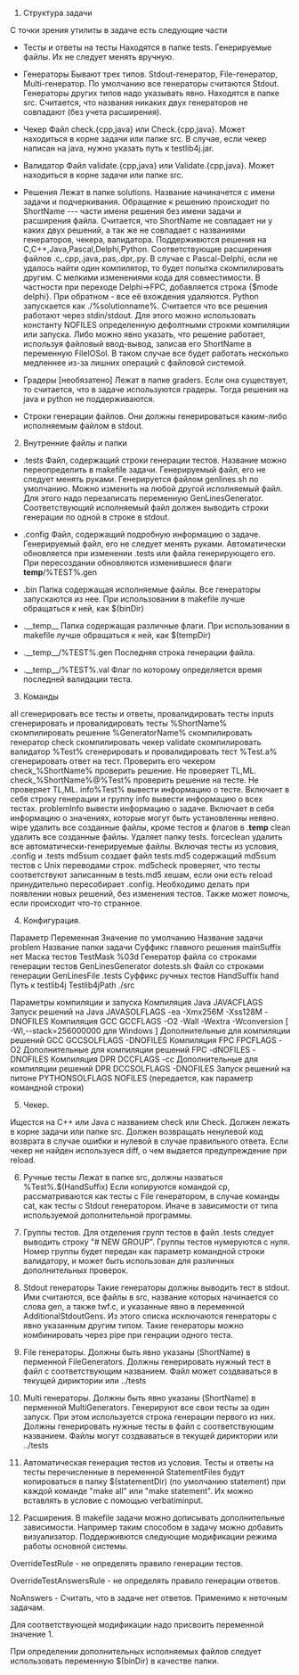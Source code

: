 1. Структура задачи

С точки зрения утилиты в задаче есть следующие части

  * Тесты и ответы на тесты
Находятся в папке tests. Генерируемые файлы. Их не следует менять вручную.

  * Генераторы
Бывают трех типов. Stdout-генератор, File-генератор, Multi-генератор.
По умолчанию все генераторы считаются Stdout. Генераторы других типов
надо указывать явно. Находятся в папке src. Считается, что названия 
никаких двух генераторов не совпадают (без учета расширения).

  * Чекер
Файл check.{cpp,java} или Check.{cpp,java}. Может находиться в корне задачи 
или папке src. В случае, если чекер написан на java, нужно указать путь к 
testlib4j.jar. 

  * Валидатор
Файл validate.{cpp,java} или Validate.{cpp,java}. Может находиться в корне задачи 
или папке src.

  * Решения
Лежат в папке solutions. Название начиначется с имени задачи и подчеркивания.
Обращение к решению происходит по ShortName --- части имени решения
без имени задачи и расширения файла. Считается, что ShortName не совпадает ни у
каких двух решений, а так же не совпадает с названиями генераторов, чекера, 
валидатора. Поддерживются решения на C,C++,Java,Pascal,Delphi,Python.
Соответствующие расширения файлов .c,.cpp,.java,.pas,.dpr,.py.
В случае с Pascal-Delphi, если не удалось найти один компилятор,
то будет попытка скомпилировать другим. С мелкими изменениями
кода для совместимости. В частности при переходе Delphi->FPC,
добавляется строка {$mode delphi}. При обратном - все её
вхождения удаляются.
Python запускается как ./%solutionname%. Считается что все решения работают 
через stdin/stdout. Для этого можно использовать константу NOFILES определенную
дефолтными строкми компиляции или запуска. Либо можно явно указать,
что решение работает, используя файловый ввод-вывод,
записав его ShortName в переменную FileIOSol. В таком случае
все будет работать несколько медленнее из-за лишних операций
с файловой системой.

  * Градеры [необязатено]
Лежат в папке graders. Если она существует, то считается, что 
в задаче используются градеры. Тогда решения на java и python
не поддерживаются.

  * Строки генерации файлов.
Они должны генерироваться каким-либо исполняемым файлом в stdout.


2. Внутренние файлы и папки

  * .tests
Файл, содержащий строки генерации тестов.
Название можно переопределить в makefile задачи.
Генерируемый файл, его не следует менять руками.
Генерируется файлом genlines.sh по умолчанию.
Можно изменить на любой другой исполняемый файл.
Для этого надо перезаписать переменную GenLinesGenerator.
Соответствующий исполняемый файл должен выводить строки
генерации по одной в строке в stdout.

  * .config
Файл, содержащий подробную информацию о задаче.
Генерируемый файл, его не следует менять руками.
Автоматически обновляется при изменении
.tests или файла генерирующего его.
При пересоздании обновляются изменившиеся
флаги __temp__/%TEST%.gen

  * .bin
Папка содержащая исполняемые файлы.
Все генераторы запускаются из нее.
При использовании в makefile лучше обращаться к ней, как $(binDir)

  * .\_\_temp\_\_
Папка содержащая различные флаги.
При использовании в makefile лучше обращаться к ней, как $(tempDir)

  * .\_\_temp\_\_/%TEST%.gen 
Последняя строка генерации файла.

  * .\_\_temp\_\_/%TEST%.val
Флаг по которому определяется время последней валидации теста.


3. Команды

all                        сгенерировать все тесты и ответы, провалидировать тесты
inputs                     сгенерировать и провалидировать тесты
%ShortName%                скомпилировать решение
%GeneratorName%            cкомпилировать генератор
check                      скомпилировать чекер
validate                   скомпилировать валидатор
%Test%                     сгенерировать и провалидировать тест
%Test.a%                   сгенерировать ответ на тест. Проверить его чекером
check_%ShortName%          проверить решение. Не проверяет TL,ML.
check_%ShortName%@%Test%   проверить решение на тесте. Не проверяет TL,ML.
info%Test%                 вывести информацию о тесте. Включает в себя строку генерации и группу
info                       вывести информацию о всех тестах.
problemInfo                вывести информацию о задаче. Включает в себя информацию о значениях, которые могут быть установленны неявно.
wipe                       удалить все созданные файлы, кроме тестов и флагов в .__temp__
clean                      удалить все созданные файлы. Удаляет папку tests.
forceclean                 удалить все автоматически-генерируемые файлы. Включая тесты из условия, .config и .tests
md5sum                     cоздает файл tests.md5 содержащий md5sum тестов с Unix переводами строк.
md5check                   проверяет, что тесты соответствуют записанным в tests.md5 хешам, если они есть
reload                     принудительно пересобирает .config. Необходимо делать при появлении новых решений, без изменения тестов. 
                           Также может помочь, если происходит что-то странное. 

4. Конфигурация.

Параметр                                         Переменная              Значение по умолчанию
Название задачи                                  problem                 Название папки задачи
Суффикс главного решения                         mainSuffix              нет
Маска тестов                                     TestMask                %03d
Генератор файла со строками генерации тестов     GenLinesGenerator       dotests.sh
Файл со строками генерации                       GenLinesFile            .tests
Суффикс ручных тестов                            HandSuffix              hand
Путь к testlib4j                                 Testlib4jPath           ./src

Параметры компиляции и запуска
Компиляция Java                                  JAVACFLAGS
Запуск решений на Java                           JAVASOLFLAGS            -ea -Xmx256M -Xss128M -DNOFILES
Компиляция GCC                                   GCCFLAGS                -O2 -Wall -Wextra -Wconversion [ -Wl,--stack=256000000 для Windows ]
Дополнительные для компиляции решений GCC        GCCSOLFLAGS             -DNOFILES
Компиляция FPC                                   FPCFLAGS                -O2
Дополнительные для компиляции решений FPC        -dNOFILES               -DNOFILES
Компиляция DPR                                   DCCFLAGS                -cc
Дополнительные для компиляции решений DPR        DCCSOLFLAGS             -DNOFILES
Запуск решений на питоне                         PYTHONSOLFLAGS          NOFILES (передается, как параметр командной строки)


5. Чекер.

Ищестся на C++ или Java с названием check или Check.
Должен лежать в корне задачи или папке src.
Должен возвращать ненулевой код возврата в случае ошибки 
и нулевой в случае правильного ответа.
Если чекер не найден используеся diff, о чем выдается
предупреждение при reload.

6. Ручные тесты
Лежат в папке src, должны назваться %Test%.$(HandSuffix)
Если копируются командой cp, рассматриваются как тесты
с File генератором, в случае команды cat, как тесты
с Stdout генератором. Иначе в зависимости
от типа используемой дополнительной программы.

7. Группы тестов.
Для отделения групп тестов в файл .tests следует выводить
строку "\# NEW GROUP". Группы тестов нумеруются с нуля.
Номер группы будет передан как параметр командной строки 
валидатору, и может быть использован для различных дополнительных
проверок.


7. Stdout генераторы
Такие генераторы должны выводить тест в stdout.
Ими считаются, все файлы в src,
название которых начинается со слова gen,
а также twf.c, и указанные явно в переменной AdditionalStdoutGens.
Из этого списка исключаются генераторы с явно указанным другим типом.
Такие генераторы можно комбинировать через pipe при генрации одного теста.

8. File генераторы.
Должны быть явно указаны (ShortName) в перменной FileGenerators.
Должны генерировать нужный тест в файл с соответствующим названием.
Файл может создваваться в текущей дириктории или ../tests

9. Multi генераторы.
Должны быть явно указаны (ShortName) в перменной MultiGenerators.
Генерируют все свои тесты за один запуск. При этом используется строка
генерации первого из них. Должны генерировать нужные тесты в файл с 
соответствующим названием. Файлы могут создваваться в текущей дириктории
или ../tests

10. Автоматическая генерация тестов из условия.
Тесты и ответы на тесты перечисленные в переменной StatementFiles
будут копироваться в папку $(statementDir) (по умолчанию statement) 
при каждой команде "make all" или "make statement".
Их можно вставлять в условие с помощью verbatiminput.

11. Расширения.
В makefile задачи можно дописывать дополнительные зависимости.
Например таким способом в задачу можно добавить визуализатор.
Поддерживются следующие модификации режима работы основной системы.

OverrideTestRule - не определять правило генерации тестов.

OverrideTestAnswersRule - не определять правило генерации ответов.

NoAnswers - Считать, что в задаче нет ответов. Применимо к неточным задачам.

Для соответствующей модификации надо присвоить переменной значение 1.

При определении дополнительных исполняемых файлов следует использовать
переменную $(binDir) в качестве папки.
